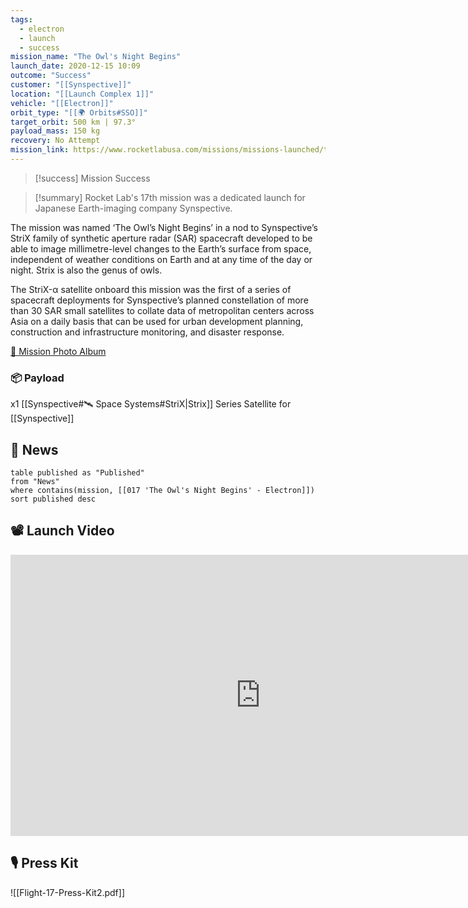 ```yaml
---
tags:
  - electron
  - launch
  - success
mission_name: "The Owl's Night Begins"
launch_date: 2020-12-15 10:09
outcome: "Success"
customer: "[[Synspective]]"
location: "[[Launch Complex 1]]"
vehicle: "[[Electron]]"
orbit_type: "[[🌍 Orbits#SSO]]"
target_orbit: 500 km | 97.3°
payload_mass: 150 kg
recovery: No Attempt
mission_link: https://www.rocketlabusa.com/missions/missions-launched/the-owls-night-begins-2/
---
```

>[!success] Mission Success

>[!summary]
Rocket Lab's 17th mission was a dedicated launch for Japanese Earth-imaging company Synspective.
>
The mission was named ‘The Owl’s Night Begins’ in a nod to Synspective’s StriX family of synthetic aperture radar (SAR) spacecraft developed to be able to image millimetre-level changes to the Earth’s surface from space, independent of weather conditions on Earth and at any time of the day or night. Strix is also the genus of owls.
>
The StriX-α satellite onboard this mission was the first of a series of spacecraft deployments for Synspective’s planned constellation of more than 30 SAR small satellites to collate data of metropolitan centers across Asia on a daily basis that can be used for urban development planning, construction and infrastructure monitoring, and disaster response.

[📸 Mission Photo Album](https://www.flickr.com/photos/rocketlab/albums/with/72177720301776244)
### 📦 Payload

x1 [[Synspective#🛰️ Space Systems#StriX|Strix]] Series Satellite for [[Synspective]]
## 📰 News
```dataview
table published as "Published"
from "News"
where contains(mission, [[017 'The Owl's Night Begins' - Electron]])
sort published desc
```

## 📽️ Launch Video

<iframe width="800" height="450" src="https://www.youtube.com/embed/AmbjFv3wa68" title="Rocket Lab&#39;s Electron - The Owl&#39;s Night Begins Mission" frameborder="0" allow="accelerometer; autoplay; clipboard-write; encrypted-media; gyroscope; picture-in-picture; web-share" referrerpolicy="strict-origin-when-cross-origin" allowfullscreen></iframe>     

## 🎙️ Press Kit

![[Flight-17-Press-Kit2.pdf]]